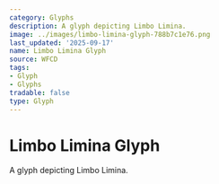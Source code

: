 ```yaml
---
category: Glyphs
description: A glyph depicting Limbo Limina.
image: ../images/limbo-limina-glyph-788b7c1e76.png
last_updated: '2025-09-17'
name: Limbo Limina Glyph
source: WFCD
tags:
- Glyph
- Glyphs
tradable: false
type: Glyph
---
```


# Limbo Limina Glyph

A glyph depicting Limbo Limina.

